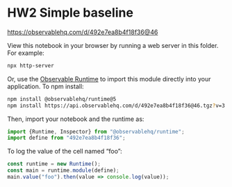 # HW2 Simple baseline

https://observablehq.com/d/492e7ea8b4f18f36@46

View this notebook in your browser by running a web server in this folder. For
example:

~~~sh
npx http-server
~~~

Or, use the [Observable Runtime](https://github.com/observablehq/runtime) to
import this module directly into your application. To npm install:

~~~sh
npm install @observablehq/runtime@5
npm install https://api.observablehq.com/d/492e7ea8b4f18f36@46.tgz?v=3
~~~

Then, import your notebook and the runtime as:

~~~js
import {Runtime, Inspector} from "@observablehq/runtime";
import define from "492e7ea8b4f18f36";
~~~

To log the value of the cell named “foo”:

~~~js
const runtime = new Runtime();
const main = runtime.module(define);
main.value("foo").then(value => console.log(value));
~~~
